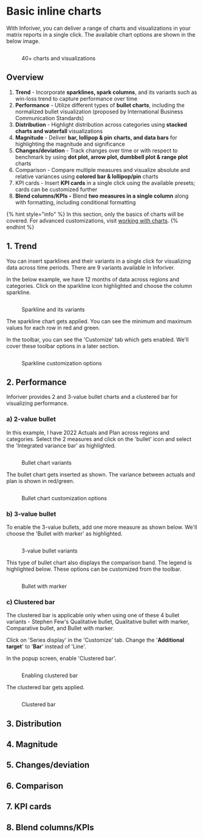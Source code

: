 # Basic inline charts

With Inforiver, you can deliver a range of charts and visualizations in your matrix reports in a single click. The available chart options are shown in the below image.

<figure><img src="../../.gitbook/assets/2.5.1 Charts overview.png" alt=""><figcaption><p>40+ charts and visualizations </p></figcaption></figure>

## Overview

1. **Trend** - Incorporate **sparklines, spark columns**, and its variants such as win-loss trend to capture performance over time
2. **Performance** - Utilize different types of **bullet charts**, including the normalized bullet visualization (proposed by International Business Communication Standards)
3. **Distribution** - Highlight distribution across categories using **stacked charts and waterfall** visualizations
4. **Magnitude** - Deliver **bar, lollipop & pin** **charts, and data bars** for highlighting the magnitude and significance
5. **Changes/deviation** - Track changes over time or with respect to benchmark by using **dot plot, arrow plot, dumbbell plot & range plot** charts
6. Comparison - Compare multiple measures and visualize absolute and relative variances using **colored bar & lollipop/pin** charts&#x20;
7. KPI cards - Insert **KPI cards** in a single click using the available presets; cards can be customized further
8. **Blend columns/KPIs -** Blend **two measures in a single column** along with formatting, including conditional formatting&#x20;

{% hint style="info" %}
In this section, only the basics of charts will be covered. For advanced customizations, visit [working with charts](../6.-working-with-charts.md).
{% endhint %}

## 1. Trend

You can insert sparklines and their variants in a single click for visualizing data across time periods. There are 9 variants available in Inforiver.

In the below example, we have 12 months of data across regions and categories. Click on the sparkline icon highlighted and choose the column sparkline.&#x20;

<figure><img src="../../.gitbook/assets/2.5.2 sparkline.png" alt=""><figcaption><p>Sparkline and its variants</p></figcaption></figure>

The sparkline chart gets applied. You can see the minimum and maximum values for each row in red and green.&#x20;

In the toolbar, you can see the 'Customize' tab which gets enabled. We'll cover these toolbar options in a later section.

<figure><img src="../../.gitbook/assets/2.5.3 sparkline.png" alt=""><figcaption><p>Sparkline customization options</p></figcaption></figure>

## 2. Performance

Inforiver provides 2 and 3-value bullet charts and a clustered bar for visualizing performance.

### a) 2-value bullet

In this example, I have 2022 Actuals and Plan across regions and categories. Select the 2 measures and click on the 'bullet' icon and select the 'Integrated variance bar' as highlighted.

<figure><img src="../../.gitbook/assets/2.5.4 2 value bullet.png" alt=""><figcaption><p>Bullet chart variants</p></figcaption></figure>

&#x20;The bullet chart gets inserted as shown. The variance between actuals and plan is shown in red/green.

<figure><img src="../../.gitbook/assets/2.5.5 2 value bullet.png" alt=""><figcaption><p>Bullet chart customization options</p></figcaption></figure>

### b) 3-value bullet

To enable the 3-value bullets, add one more measure as shown below. We'll choose the 'Bullet with marker' as highlighted.

<figure><img src="../../.gitbook/assets/2.5.6 3 value bullet.png" alt=""><figcaption><p>3-value bullet variants</p></figcaption></figure>

This type of bullet chart also displays the comparison band. The legend is highlighted below. These options can be customized from the toolbar.

<figure><img src="../../.gitbook/assets/2.5.7 3 value bullet.png" alt=""><figcaption><p>Bullet with marker</p></figcaption></figure>

### c) Clustered bar

The clustered bar is applicable only when using one of these 4 bullet variants - Stephen Few's Qualitative bullet, Qualitative bullet with marker, Comparative bullet, and Bullet with marker.

Click on 'Series display' in the 'Customize' tab. Change the '**Additional target**' to '**Bar**' instead of 'Line'.

In the popup screen, enable 'Clustered bar'.

<figure><img src="../../.gitbook/assets/2.5.8 clustered bar.png" alt=""><figcaption><p>Enabling clustered bar</p></figcaption></figure>

The clustered bar gets applied.

<figure><img src="../../.gitbook/assets/2.5.9 clustered bar.png" alt=""><figcaption><p>Clustered bar</p></figcaption></figure>

## 3. Distribution



## 4. Magnitude



## 5. Changes/deviation



## 6. Comparison



## 7. KPI cards



## 8. Blend columns/KPIs



